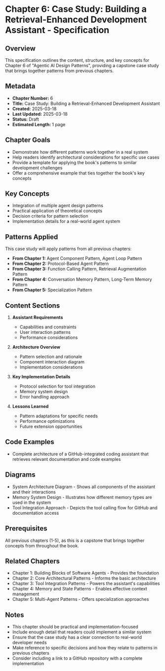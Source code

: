 # Chapter 6: Case Study: Building a Retrieval-Enhanced Development Assistant - Specification

## Overview
This specification outlines the content, structure, and key concepts for Chapter 6 of "Agentic AI Design Patterns", providing a capstone case study that brings together patterns from previous chapters.

## Metadata
- **Chapter Number:** 6
- **Title:** Case Study: Building a Retrieval-Enhanced Development Assistant
- **Created:** 2025-03-18
- **Last Updated:** 2025-03-18
- **Status:** Draft
- **Estimated Length:** 1 page

## Chapter Goals
- Demonstrate how different patterns work together in a real system
- Help readers identify architectural considerations for specific use cases
- Provide a template for applying the book's patterns to similar development challenges
- Offer a comprehensive example that ties together the book's key concepts

## Key Concepts
- Integration of multiple agent design patterns
- Practical application of theoretical concepts
- Decision criteria for pattern selection
- Implementation details for a real-world agent system

## Patterns Applied
This case study will apply patterns from all previous chapters:
- **From Chapter 1:** Agent Component Pattern, Agent Loop Pattern
- **From Chapter 2:** Protocol-Based Agent Pattern
- **From Chapter 3:** Function Calling Pattern, Retrieval Augmentation Pattern
- **From Chapter 4:** Conversation Memory Pattern, Long-Term Memory Pattern
- **From Chapter 5:** Specialization Pattern

## Content Sections
1. **Assistant Requirements**
   - Capabilities and constraints
   - User interaction patterns
   - Performance considerations

2. **Architecture Overview**
   - Pattern selection and rationale
   - Component interaction diagram
   - Implementation considerations

3. **Key Implementation Details**
   - Protocol selection for tool integration
   - Memory system design
   - Error handling approach

4. **Lessons Learned**
   - Pattern adaptations for specific needs
   - Performance optimizations
   - Future extension opportunities

## Code Examples
- Complete architecture of a GitHub-integrated coding assistant that retrieves relevant documentation and code examples

## Diagrams
- System Architecture Diagram - Shows all components of the assistant and their interactions
- Memory System Design - Illustrates how different memory types are used in the system
- Tool Integration Approach - Depicts the tool calling flow for GitHub and documentation access

## Prerequisites
All previous chapters (1-5), as this is a capstone that brings together concepts from throughout the book.

## Related Chapters
- Chapter 1: Building Blocks of Software Agents - Provides the foundation
- Chapter 2: Core Architectural Patterns - Informs the basic architecture
- Chapter 3: Tool Integration Patterns - Powers the assistant's capabilities
- Chapter 4: Memory and State Patterns - Enables effective context management
- Chapter 5: Multi-Agent Patterns - Offers specialization approaches

## Notes
- This chapter should be practical and implementation-focused
- Include enough detail that readers could implement a similar system
- Ensure that the case study has a clear connection to real-world developer needs
- Make reference to specific decisions and how they relate to patterns in previous chapters
- Consider including a link to a GitHub repository with a complete implementation